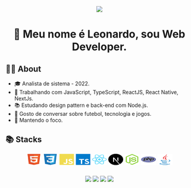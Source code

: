 <div align="center">
  <img
    height="180"
    src="https://media.tenor.com/WuOwfnsLcfYAAAAC/star-wars-obi-wan-kenobi.gif"
  />

  <h1>👋 Meu nome é Leonardo, sou Web Developer.</h1>

  <h2 align="left">👨‍💻 About</h2>

  <ul align="left">
    <li>🎓 Analista de sistema - 2022.</li>
    <li>
      🔭 Trabalhando com JavaScript, TypeScript, ReactJS, React Native, NextJs.
    </li>
    <li>📚 Estudando design pattern e back-end com Node.js.</li>
    <li>💬 Gosto de conversar sobre futebol, tecnologia e jogos.</li>
    <li>🎯 Mantendo o foco.</li>
  </ul>

  <h2 align="left">📚 Stacks</h2>

  <div style="display: inline_block">
    <img
      align="center"
      alt="HTML"
      height="30"
      width="40"
      src="https://raw.githubusercontent.com/devicons/devicon/master/icons/html5/html5-original.svg"
    />
    <img
      align="center"
      alt="CSS"
      height="30"
      width="40"
      src="https://raw.githubusercontent.com/devicons/devicon/master/icons/css3/css3-original.svg"
    />
    <img
      align="center"
      alt="Js"
      height="30"
      width="40"
      src="https://raw.githubusercontent.com/devicons/devicon/master/icons/javascript/javascript-plain.svg"
    />
    <img
      align="center"
      alt="Ts"
      height="30"
      width="40"
      src="https://raw.githubusercontent.com/devicons/devicon/master/icons/typescript/typescript-plain.svg"
    />
    <img
      align="center"
      alt="React"
      height="30"
      width="40"
      src="https://raw.githubusercontent.com/devicons/devicon/master/icons/react/react-original.svg"
    />
    <img
      align="center"
      alt="Next"
      height="30"
      width="40"
      src="https://raw.githubusercontent.com/devicons/devicon/master/icons/nextjs/nextjs-original.svg"
    />
    <img
      align="center"
      alt="Node"
      height="30"
      width="40"
      src="https://raw.githubusercontent.com/devicons/devicon/master/icons/nodejs/nodejs-original.svg"
    />
    <img
      align="center"
      alt="PHP"
      height="30"
      width="40"
      src="https://raw.githubusercontent.com/devicons/devicon/master/icons/php/php-original.svg"
    />
    <img
      align="center"
      alt="java"
      height="30"
      width="40"
      src="https://raw.githubusercontent.com/devicons/devicon/master/icons/java/java-original.svg"
    />
  </div>

  ##

  <div>
    <a href="https://www.linkedin.com/in/leonardo-pimentel-oliveira/"
      ><img
        src="https://img.shields.io/badge/LinkedIn-0077B5?style=for-the-badge&logo=linkedin&logoColor=white"
    /></a>
    <a href="mailto:opimleonardo@gmail.com"
      ><img
        src="https://img.shields.io/badge/Gmail-D14836?style=for-the-badge&logo=gmail&logoColor=white"
    /></a>
    <a href="https://twitter.com/mrleozito"
      ><img
        src="https://img.shields.io/badge/Twitter-1DA1F2?style=for-the-badge&logo=twitter&logoColor=white"
    /></a>
    <a href="https://www.instagram.com/mrleozito/"
      ><img
        src="https://img.shields.io/badge/Instagram-E4405F?style=for-the-badge&logo=instagram&logoColor=white"
    /></a>
  </div>
</div>
